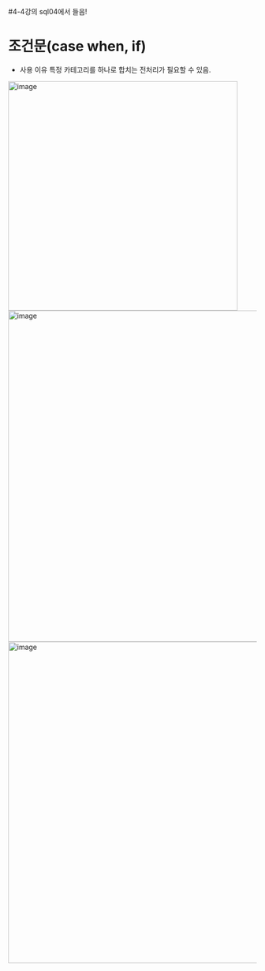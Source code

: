#4-4강의 sql04에서 들음!


# 조건문(case when, if)
- 사용 이유
  특정 카테고리를 하나로 합치는 전처리가 필요할 수 있음. 
<img width="465" alt="image" src="https://github.com/user-attachments/assets/93083038-0b6a-42ec-86d7-bf910ad918fb">

<img width="672" alt="image" src="https://github.com/user-attachments/assets/3c662ce6-0777-47f0-840e-02f7f3b5b428">

<img width="652" alt="image" src="https://github.com/user-attachments/assets/93f007f2-cef1-435a-8f2e-2635ef7c6097">

